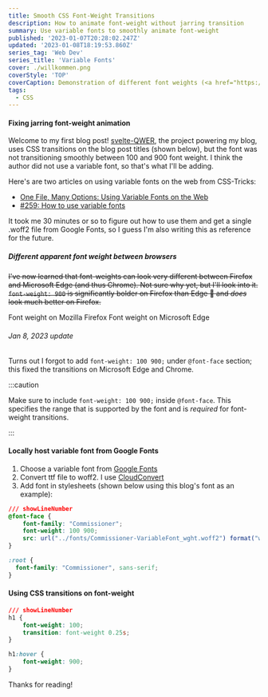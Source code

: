 ```yaml
---
title: Smooth CSS Font-Weight Transitions
description: How to animate font-weight without jarring transition
summary: Use variable fonts to smoothly animate font-weight
published: '2023-01-07T20:28:02.247Z'
updated: '2023-01-08T18:19:53.860Z'
series_tag: 'Web Dev'
series_title: 'Variable Fonts'
cover: ./willkommen.png
coverStyle: 'TOP'
coverCaption: Demonstration of different font weights (<a href="https://fonts.google.com/specimen/Commissioner">download font</a>)
tags:
  - CSS
---
```


#### Fixing jarring font-weight animation

Welcome to my first blog post! [svelte-QWER](https://github.com/kwchang0831/svelte-QWER), the project powering my blog, uses CSS transitions on the blog post titles (shown below), but the font was not transitioning smoothly between 100 and 900 font weight. I think the author did not use a variable font, so that's what I'll be adding.

Here's are two articles on using variable fonts on the web from CSS-Tricks:

- [One File, Many Options: Using Variable Fonts on the Web](https://css-tricks.com/one-file-many-options-using-variable-fonts-web/)
- [#259: How to use variable fonts](https://css-tricks.com/newsletter/259-how-to-use-variable-fonts/)

It took me 30 minutes or so to figure out how to use them and get a single .woff2 file from Google Fonts, so I guess I'm also writing this as reference for the future.

##### Different apparent font weight between browsers

~~I've now learned that font-weights can look very different between Firefox and Microsoft Edge (and thus Chrome). Not sure why yet, but I'll look into it. `font-weight: 900` is significantly bolder on Firefox than Edge 🤔 and _does_ look much better on Firefox.~~

<ImgZoom src="/web-dev/font-weight-transitions/firefox-font-weight.png" alt="Image of font weight on Firefox browser" class="h-full object-cover">Font weight on Mozilla Firefox</ImgZoom>
<ImgZoom src="/web-dev/font-weight-transitions/edge-font-weight.png" alt="Image of font weight on Microsoft Edge browser" class="h-full object-cover">Font weight on Microsoft Edge</ImgZoom>

###### Jan 8, 2023 update

Turns out I forgot to add `font-weight: 100 900;` under `@font-face` section; this fixed the transitions on Microsoft Edge and Chrome.

:::caution

Make sure to include `font-weight: 100 900;` inside `@font-face`. This specifies the range that is supported by the font and is _required_ for font-weight transitions.

:::

#### Locally host variable font from Google Fonts

1. Choose a variable font from [Google Fonts](https://fonts.google.com/?vfonly=true)
2. Convert ttf file to woff2. I use [CloudConvert](https://cloudconvert.com/ttf-to-woff2)
3. Add font in stylesheets (shown below using this blog's font as an example):

```css
/// showLineNumber
@font-face {
    font-family: "Commissioner";
    font-weight: 100 900;
    src: url("../fonts/Commissioner-VariableFont_wght.woff2") format("woff2-variations");
}

:root {
  font-family: "Commissioner", sans-serif;
}
```

#### Using CSS transitions on font-weight

```css
/// showLineNumber
h1 {
    font-weight: 100;
    transition: font-weight 0.25s;
}

h1:hover {
    font-weight: 900;
}
```

Thanks for reading!
